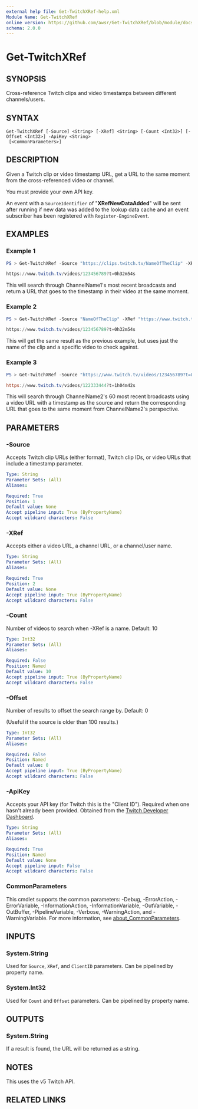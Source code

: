 ```yaml
---
external help file: Get-TwitchXRef-help.xml
Module Name: Get-TwitchXRef
online version: https://github.com/awsr/Get-TwitchXRef/blob/module/docs/Get-TwitchXRef.md
schema: 2.0.0
---
```


# Get-TwitchXRef

## SYNOPSIS
Cross-reference Twitch clips and video timestamps between different channels/users.

## SYNTAX

```
Get-TwitchXRef [-Source] <String> [-XRef] <String> [-Count <Int32>] [-Offset <Int32>] -ApiKey <String>
 [<CommonParameters>]
```

## DESCRIPTION
Given a Twitch clip or video timestamp URL, get a URL to the same moment from the cross-referenced video or channel.

You must provide your own API key.

An event with a `SourceIdentifier` of "**XRefNewDataAdded**" will be sent after running if new data was added to the lookup data cache and an event subscriber has been registered with `Register-EngineEvent`.

## EXAMPLES

### Example 1
```powershell
PS > Get-TwitchXRef -Source "https://clips.twitch.tv/NameOfTheClip" -XRef "ChannelName1" -ApiKey "1234567890abcdefghijklmnopqrst"

https://www.twitch.tv/videos/123456789?t=0h32m54s
```

This will search through ChannelName1's most recent broadcasts and return a URL that goes to the timestamp in their video at the same moment.

### Example 2
```powershell
PS > Get-TwitchXRef -Source "NameOfTheClip" -XRef "https://www.twitch.tv/videos/123456789"

https://www.twitch.tv/videos/123456789?t=0h32m54s
```

This will get the same result as the previous example, but uses just the name of the clip and a specific video to check against.

### Example 3
```powershell
PS > Get-TwitchXRef -Source "https://www.twitch.tv/videos/123456789?t=0h32m54s" -XRef "https://www.twitch.tv/ChannelName2" -Count 60

https://www.twitch.tv/videos/122333444?t=1h04m42s
```

This will search through ChannelName2's 60 most recent broadcasts using a video URL with a timestamp as the source and return the corresponding URL that goes to the same moment from ChannelName2's perspective.

## PARAMETERS

### -Source
Accepts Twitch clip URLs (either format), Twitch clip IDs, or video URLs that include a timestamp parameter.

```yaml
Type: String
Parameter Sets: (All)
Aliases:

Required: True
Position: 1
Default value: None
Accept pipeline input: True (ByPropertyName)
Accept wildcard characters: False
```

### -XRef
Accepts either a video URL, a channel URL, or a channel/user name.

```yaml
Type: String
Parameter Sets: (All)
Aliases:

Required: True
Position: 2
Default value: None
Accept pipeline input: True (ByPropertyName)
Accept wildcard characters: False
```

### -Count
Number of videos to search when -XRef is a name.
Default: 10

```yaml
Type: Int32
Parameter Sets: (All)
Aliases:

Required: False
Position: Named
Default value: 10
Accept pipeline input: True (ByPropertyName)
Accept wildcard characters: False
```

### -Offset
Number of results to offset the search range by.
Default: 0

(Useful if the source is older than 100 results.)

```yaml
Type: Int32
Parameter Sets: (All)
Aliases:

Required: False
Position: Named
Default value: 0
Accept pipeline input: True (ByPropertyName)
Accept wildcard characters: False
```

### -ApiKey
Accepts your API key (for Twitch this is the "Client ID"). Required when one hasn't already been provided. Obtained from the [Twitch Developer Dashboard](https://dev.twitch.tv/console/apps/).

```yaml
Type: String
Parameter Sets: (All)
Aliases:

Required: True
Position: Named
Default value: None
Accept pipeline input: False
Accept wildcard characters: False
```

### CommonParameters
This cmdlet supports the common parameters: -Debug, -ErrorAction, -ErrorVariable, -InformationAction, -InformationVariable, -OutVariable, -OutBuffer, -PipelineVariable, -Verbose, -WarningAction, and -WarningVariable. For more information, see [about_CommonParameters](http://go.microsoft.com/fwlink/?LinkID=113216).

## INPUTS

### System.String

Used for `Source`, `XRef`, and `ClientID` parameters. Can be pipelined by property name.

### System.Int32

Used for `Count` and `Offset` parameters. Can be pipelined by property name.

## OUTPUTS

### System.String

If a result is found, the URL will be returned as a string.

## NOTES
This uses the v5 Twitch API.

## RELATED LINKS
